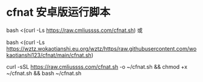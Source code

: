 # cfnat 安卓版运行脚本
bash <(curl -Ls https://raw.cmliussss.com/cfnat.sh)
或

bash <(curl -Ls https://wztz.wokaotianshi.eu.org/wztz/https/raw.githubusercontent.com/wokaotianshi123/cfnat/main/cfnat.sh)

curl -sSL https://raw.cmliussss.com/cfnat.sh -o ~/cfnat.sh && chmod +x ~/cfnat.sh && bash ~/cfnat.sh

